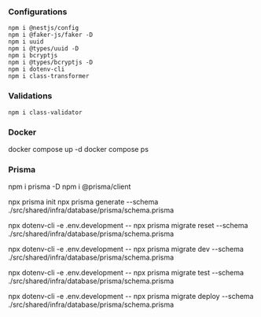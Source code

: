 ### Configurations

```
npm i @nestjs/config
npm i @faker-js/faker -D
npm i uuid
npm i @types/uuid -D
npm i bcryptjs
npm i @types/bcryptjs -D
npm i dotenv-cli
npm i class-transformer
```

### Validations

```
npm i class-validator
```

### Docker

docker compose up -d
docker compose ps

### Prisma

npm i prisma -D
npm i @prisma/client

npx prisma init
npx prisma generate --schema ./src/shared/infra/database/prisma/schema.prisma

npx dotenv-cli -e .env.development -- npx prisma migrate reset --schema ./src/shared/infra/database/prisma/schema.prisma

npx dotenv-cli -e .env.development -- npx prisma migrate dev --schema ./src/shared/infra/database/prisma/schema.prisma

npx dotenv-cli -e .env.development -- npx prisma migrate test --schema ./src/shared/infra/database/prisma/schema.prisma

npx dotenv-cli -e .env.development -- npx prisma migrate deploy --schema ./src/shared/infra/database/prisma/schema.prisma

